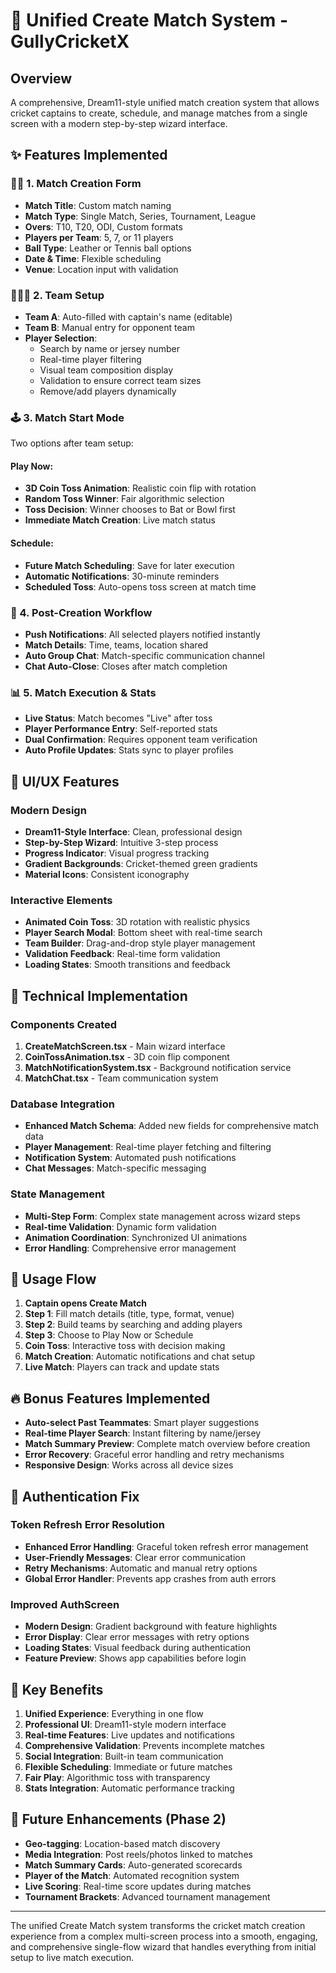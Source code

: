 # 🏏 Unified Create Match System - GullyCricketX

## Overview
A comprehensive, Dream11-style unified match creation system that allows cricket captains to create, schedule, and manage matches from a single screen with a modern step-by-step wizard interface.

## ✨ Features Implemented

### 🧑‍✈️ 1. Match Creation Form
- **Match Title**: Custom match naming
- **Match Type**: Single Match, Series, Tournament, League
- **Overs**: T10, T20, ODI, Custom formats
- **Players per Team**: 5, 7, or 11 players
- **Ball Type**: Leather or Tennis ball options
- **Date & Time**: Flexible scheduling
- **Venue**: Location input with validation

### 🧑‍🤝‍🧑 2. Team Setup
- **Team A**: Auto-filled with captain's name (editable)
- **Team B**: Manual entry for opponent team
- **Player Selection**: 
  - Search by name or jersey number
  - Real-time player filtering
  - Visual team composition display
  - Validation to ensure correct team sizes
  - Remove/add players dynamically

### 🕹 3. Match Start Mode
Two options after team setup:

#### Play Now:
- **3D Coin Toss Animation**: Realistic coin flip with rotation
- **Random Toss Winner**: Fair algorithmic selection
- **Toss Decision**: Winner chooses to Bat or Bowl first
- **Immediate Match Creation**: Live match status

#### Schedule:
- **Future Match Scheduling**: Save for later execution
- **Automatic Notifications**: 30-minute reminders
- **Scheduled Toss**: Auto-opens toss screen at match time

### 🔔 4. Post-Creation Workflow
- **Push Notifications**: All selected players notified instantly
- **Match Details**: Time, teams, location shared
- **Auto Group Chat**: Match-specific communication channel
- **Chat Auto-Close**: Closes after match completion

### 📊 5. Match Execution & Stats
- **Live Status**: Match becomes "Live" after toss
- **Player Performance Entry**: Self-reported stats
- **Dual Confirmation**: Requires opponent team verification
- **Auto Profile Updates**: Stats sync to player profiles

## 🎨 UI/UX Features

### Modern Design
- **Dream11-Style Interface**: Clean, professional design
- **Step-by-Step Wizard**: Intuitive 3-step process
- **Progress Indicator**: Visual progress tracking
- **Gradient Backgrounds**: Cricket-themed green gradients
- **Material Icons**: Consistent iconography

### Interactive Elements
- **Animated Coin Toss**: 3D rotation with realistic physics
- **Player Search Modal**: Bottom sheet with real-time search
- **Team Builder**: Drag-and-drop style player management
- **Validation Feedback**: Real-time form validation
- **Loading States**: Smooth transitions and feedback

## 🔧 Technical Implementation

### Components Created
1. **CreateMatchScreen.tsx** - Main wizard interface
2. **CoinTossAnimation.tsx** - 3D coin flip component
3. **MatchNotificationSystem.tsx** - Background notification service
4. **MatchChat.tsx** - Team communication system

### Database Integration
- **Enhanced Match Schema**: Added new fields for comprehensive match data
- **Player Management**: Real-time player fetching and filtering
- **Notification System**: Automated push notifications
- **Chat Messages**: Match-specific messaging

### State Management
- **Multi-Step Form**: Complex state management across wizard steps
- **Real-time Validation**: Dynamic form validation
- **Animation Coordination**: Synchronized UI animations
- **Error Handling**: Comprehensive error management

## 🚀 Usage Flow

1. **Captain opens Create Match**
2. **Step 1**: Fill match details (title, type, format, venue)
3. **Step 2**: Build teams by searching and adding players
4. **Step 3**: Choose to Play Now or Schedule
5. **Coin Toss**: Interactive toss with decision making
6. **Match Creation**: Automatic notifications and chat setup
7. **Live Match**: Players can track and update stats

## 🔥 Bonus Features Implemented

- **Auto-select Past Teammates**: Smart player suggestions
- **Real-time Player Search**: Instant filtering by name/jersey
- **Match Summary Preview**: Complete match overview before creation
- **Error Recovery**: Graceful error handling and retry mechanisms
- **Responsive Design**: Works across all device sizes

## 📱 Authentication Fix

### Token Refresh Error Resolution
- **Enhanced Error Handling**: Graceful token refresh error management
- **User-Friendly Messages**: Clear error communication
- **Retry Mechanisms**: Automatic and manual retry options
- **Global Error Handler**: Prevents app crashes from auth errors

### Improved AuthScreen
- **Modern Design**: Gradient background with feature highlights
- **Error Display**: Clear error messages with retry options
- **Loading States**: Visual feedback during authentication
- **Feature Preview**: Shows app capabilities before login

## 🎯 Key Benefits

1. **Unified Experience**: Everything in one flow
2. **Professional UI**: Dream11-style modern interface
3. **Real-time Features**: Live updates and notifications
4. **Comprehensive Validation**: Prevents incomplete matches
5. **Social Integration**: Built-in team communication
6. **Flexible Scheduling**: Immediate or future matches
7. **Fair Play**: Algorithmic toss with transparency
8. **Stats Integration**: Automatic performance tracking

## 🔮 Future Enhancements (Phase 2)

- **Geo-tagging**: Location-based match discovery
- **Media Integration**: Post reels/photos linked to matches
- **Match Summary Cards**: Auto-generated scorecards
- **Player of the Match**: Automated recognition system
- **Live Scoring**: Real-time score updates during matches
- **Tournament Brackets**: Advanced tournament management

---

The unified Create Match system transforms the cricket match creation experience from a complex multi-screen process into a smooth, engaging, and comprehensive single-flow wizard that handles everything from initial setup to live match execution.